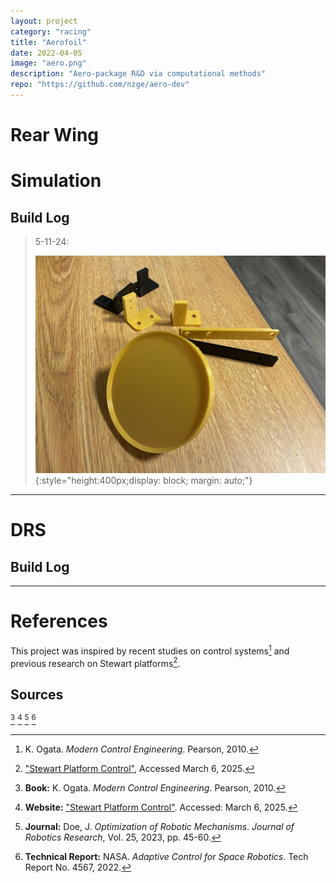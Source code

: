 ```yaml
---
layout: project
category: "racing"
title: "Aerofoil"
date: 2022-04-05
image: "aero.png"
description: "Aero-package R&D via computational methods"
repo: "https://github.com/nzge/aero-dev"
---
```


# Rear Wing 

# Simulation

## Build Log

> 5-11-24:
>
> ![Alt text](/assets/media/capstone-robot_media/prints.JPG){:style="height:400px;display: block; margin: auto;"}

---

# DRS

## Build Log

---

# References

This project was inspired by recent studies on control systems[^1] and previous research on Stewart platforms[^2].

## Sources

[^1]: K. Ogata. *Modern Control Engineering*. Pearson, 2010.  
[^2]: ["Stewart Platform Control"](https://example.com), Accessed March 6, 2025.  
[^3]: **Book:** K. Ogata. *Modern Control Engineering*. Pearson, 2010.  
[^4]: **Website:** ["Stewart Platform Control"](https://example.com). Accessed: March 6, 2025.  
[^5]: **Journal:** Doe, J. *Optimization of Robotic Mechanisms*. *Journal of Robotics Research*, Vol. 25, 2023, pp. 45-60.  
[^6]: **Technical Report:** NASA. *Adaptive Control for Space Robotics*. Tech Report No. 4567, 2022.  

<!-- Hidden references trigger the footnote rendering -->
<span id="hidden-references"> [^3] [^4] [^5] [^6]</span>
